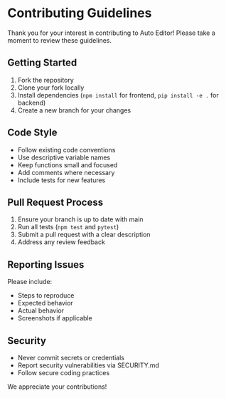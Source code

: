 # Contributing Guidelines

Thank you for your interest in contributing to Auto Editor! Please take a moment to review these guidelines.

## Getting Started

1. Fork the repository
2. Clone your fork locally
3. Install dependencies (`npm install` for frontend, `pip install -e .` for backend)
4. Create a new branch for your changes

## Code Style

- Follow existing code conventions
- Use descriptive variable names
- Keep functions small and focused
- Add comments where necessary
- Include tests for new features

## Pull Request Process

1. Ensure your branch is up to date with main
2. Run all tests (`npm test` and `pytest`)
3. Submit a pull request with a clear description
4. Address any review feedback

## Reporting Issues

Please include:
- Steps to reproduce
- Expected behavior
- Actual behavior
- Screenshots if applicable

## Security

- Never commit secrets or credentials
- Report security vulnerabilities via SECURITY.md
- Follow secure coding practices

We appreciate your contributions!
